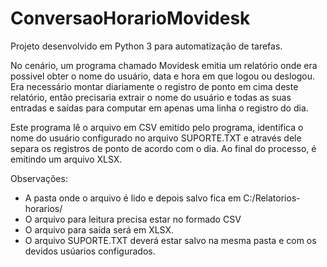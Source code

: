 # ConversaoHorarioMovidesk
Projeto desenvolvido em Python 3 para automatização de tarefas.

No cenário, um programa chamado Movidesk emitia um relatório onde era possivel obter o nome do usuário, data e hora em que logou ou deslogou.
Era necessário montar diariamente o registro de ponto em cima deste relatório, então precisaria extrair o nome do usuário e todas as suas entradas e saídas para computar em apenas uma linha o registro do dia.

Este programa lê o arquivo em CSV emitido pelo programa, identifica o nome do usuário configurado no arquivo SUPORTE.TXT e através dele separa os registros de ponto de acordo com o dia.
Ao final do processo, é emitindo um arquivo XLSX.

Observações:
- A pasta onde o arquivo é lido e depois salvo fica em C:/Relatorios-horarios/
- O arquivo para leitura precisa estar no formado CSV
- O arquivo para saída será em XLSX.
- O arquivo SUPORTE.TXT deverá estar salvo na mesma pasta e com os devidos usúarios configurados.
